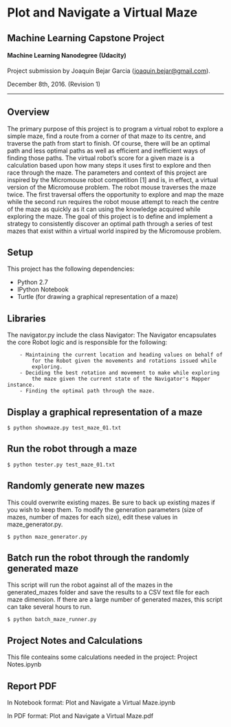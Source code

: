 # Plot and Navigate a Virtual Maze
## Machine Learning Capstone Project
#### Machine Learning Nanodegree (Udacity)
Project submission by Joaquin Bejar Garcia (joaquin.bejar@gmail.com).

December 8th, 2016. (Revision 1)

----------

## Overview

The primary purpose of this project is to program a virtual robot to explore a simple maze, find a route from a corner of that maze to its centre, and traverse the path from start to finish. Of course, there will be an optimal path and less optimal paths as well as efficient and inefficient ways of finding those paths. The virtual robot’s score for a given maze is a calculation based upon how many steps it uses first to explore and then race through the maze. The parameters and context of this project are inspired by the Micromouse robot competition [1] and is, in effect, a virtual version of the Micromouse problem. The robot mouse traverses the maze twice. The first traversal offers the opportunity to explore and map the maze while the second run requires the robot mouse attempt to reach the centre of the maze as quickly as it can using the knowledge acquired while exploring the maze. The goal of this project is to define and implement a strategy to consistently discover an optimal path through a series of test mazes that exist within a virtual world inspired by the Micromouse problem.



## Setup

This project has the following dependencies:

- Python 2.7
- IPython Notebook
- Turtle (for drawing a graphical representation of a maze)

## Libraries

The navigator.py include the class Navigator: The Navigator encapsulates the core Robot logic and is responsible for the following:

        - Maintaining the current location and heading values on behalf of
            for the Robot given the movements and rotations issued while
            exploring.
        - Deciding the best rotation and movement to make while exploring
            the maze given the current state of the Navigator's Mapper instance.
        - Finding the optimal path through the maze.


## Display a graphical representation of a maze

```
$ python showmaze.py test_maze_01.txt
```

## Run the robot through a maze

```
$ python tester.py test_maze_01.txt
```

## Randomly generate new mazes

This could overwrite existing mazes. Be sure to back up existing mazes if you wish to keep them.
To modify the generation parameters (size of mazes, number of mazes for each size), edit these values in maze_generator.py.

```
$ python maze_generator.py
```

## Batch run the robot through the randomly generated maze

This script will run the robot against all of the mazes in the generated_mazes folder and save the results to a CSV text file for each maze dimension. If there are a large number of generated mazes, this script can take several hours to run.

```
$ python batch_maze_runner.py
```

## Project Notes and Calculations

This file conteains some calculations needed in the project: Project Notes.ipynb


## Report PDF

In Notebook format: Plot and Navigate a Virtual Maze.ipynb

In PDF format: Plot and Navigate a Virtual Maze.pdf

 
 
 
 
 
 
 
 
 
 
 
 
 
 
 
 
 
 
 
